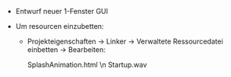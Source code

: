 - Entwurf neuer 1-Fenster GUI


- Um resourcen einzubetten:
  - Projekteigenschaften -> Linker -> Verwaltete Ressourcedatei einbetten -> Bearbeiten:

    SplashAnimation.html \n
    Startup.wav
